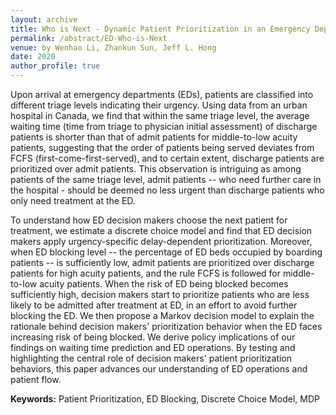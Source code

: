 ```yaml
---
layout: archive
title: Who is Next - Dynamic Patient Prioritization in an Emergency Department
permalink: /abstract/ED-Who-is-Next
venue: by Wenhao Li, Zhankun Sun, Jeff L. Hong
date: 2020
author_profile: true
---
```


Upon arrival at emergency departments (EDs), patients are classified into different triage levels indicating their urgency. Using data from an urban hospital in Canada, we find that within the same triage level, the average waiting time (time from triage to physician initial assessment) of discharge patients is shorter than that of admit patients for middle-to-low acuity patients, suggesting that the order of patients being served deviates from FCFS (first-come-first-served), and to certain extent, discharge patients are prioritized over admit patients. This observation is intriguing as among patients of the same triage level, admit patients -- who need further care in the hospital - should be deemed no less urgent than discharge patients who only need treatment at the ED.

To understand how ED decision makers choose the next patient for treatment, we estimate a discrete choice model and find that ED decision makers apply urgency-specific delay-dependent prioritization. Moreover, when ED blocking level -- the percentage of ED beds occupied by boarding patients -- is sufficiently low, admit patients are prioritized over discharge patients for high acuity patients, and the rule FCFS is followed for middle-to-low acuity patients. When the risk of ED being blocked becomes sufficiently high, decision makers start to prioritize patients who are less likely to be admitted after treatment at ED, in an effort to avoid further blocking the ED. We then propose a Markov decision model to explain the rationale behind decision makers' prioritization behavior when the ED faces increasing risk of being blocked. We derive policy implications of our findings on waiting time prediction and ED operations. By testing and highlighting the central role of decision makers' patient prioritization behaviors, this paper advances our understanding of ED operations and patient flow.

**Keywords:** Patient Prioritization, ED Blocking, Discrete Choice Model, MDP
